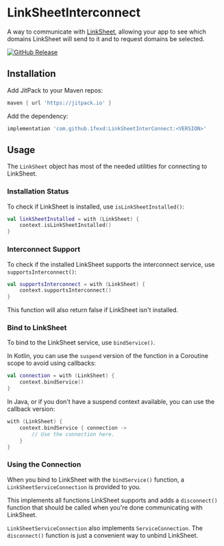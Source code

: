 # LinkSheetInterconnect
A way to communicate with [LinkSheet](https://github.com/1fexd/LinkSheet/), allowing your app to see which domains LinkSheet will send to it and to request domains be selected.

[![GitHub Release](https://img.shields.io/github/v/release/1fexd/LinkSheetInterConnect?style=for-the-badge&logo=github&label=Version&color=orange)](https://github.com/1fexd/LinkSheetInterConnect/releases)

## Installation
Add JitPack to your Maven repos:

```groovy
maven { url 'https://jitpack.io' }
```

Add the dependency:

```groovy
implementation 'com.github.1fexd:LinkSheetInterConnect:<VERSION>'
```

## Usage
The `LinkSheet` object has most of the needed utilities for connecting to LinkSheet.

### Installation Status
To check if LinkSheet is installed, use `isLinkSheetInstalled()`:

```kotlin
val linkSheetInstalled = with (LinkSheet) {
    context.isLinkSheetInstalled()
}
```

### Interconnect Support
To check if the installed LinkSheet supports the interconnect service, use `supportsInterconnect()`:

```kotlin
val supportsInterconnect = with (LinkSheet) {
    context.supportsInterconnect()
}
```

This function will also return false if LinkSheet isn't installed.

### Bind to LinkSheet
To bind to the LinkSheet service, use `bindService()`.

In Kotlin, you can use the `suspend` version of the function in a Coroutine scope to avoid using callbacks:

```kotlin
val connection = with (LinkSheet) {
    context.bindService()
}
```

In Java, or if you don't have a suspend context available, you can use the callback version:

```kotlin
with (LinkSheet) {
    context.bindService { connection ->
        // Use the connection here.
    }
}
```

### Using the Connection
When you bind to LinkSheet with the `bindService()` function, a `LinkSheetServiceConnection` is provided to you.

This implements all functions LinkSheet supports and adds a `disconnect()` function that should be called when you're done communicating with LinkSheet.

`LinkSheetServiceConnection` also implements `ServiceConnection`. The `disconnect()` function is just a convenient way to unbind LinkSheet.
